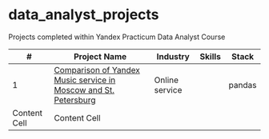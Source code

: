 # data_analyst_projects
Projects completed within Yandex Practicum Data Analyst Course

| #  | Project Name | Industry | Skills | Stack |
| ------------- | ------------- | ------------- | ------------- | ------------- |
| 1  | [Comparison of Yandex Music service in Moscow and St. Petersburg](url)  | Online service | | pandas |
| Content Cell  | Content Cell  |
